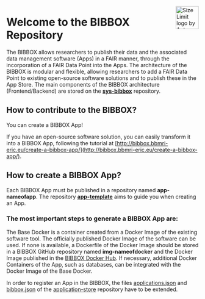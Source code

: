 <img src="../../../application-store/img/silicolab_logo.png" align="right"
     alt="Size Limit logo by Anton Lovchikov" width="60" height="60">

# Welcome to the BIBBOX Repository

The BIBBOX allows researchers to publish their data and the associated data management software (Apps) in a FAIR manner, through the incorporation of a FAIR Data Point into the Apps. 
The architecture of the BIBBOX is modular and flexible, allowing researchers to add a FAIR Data Point to existing open-source software solutions and to publish these in the App Store. The main components of the BIBBOX architecture (Frontend/Backend) are stored on the [**sys-bibbox**](https://github.com/bibbox/sys-bibbox) repository.


## How to contribute to the BIBBOX?

You can create a BIBBOX App! 

If you have an open-source software solution, you can easily transform it into a BIBBOX App, following the tutorial at [http://bibbox.bbmri-eric.eu/create-a-bibbox-app/](http://bibbox.bbmri-eric.eu/create-a-bibbox-app/).


## How to create a BIBBOX App?

Each BIBBOX App must be published in a repository named **app-nameofapp**. The repository [**app-template**](https://github.com/bibbox/app-template) aims to guide you when creating an App. 

### The most important steps to generate a BIBBOX App are:

The Base Docker is a container created from a Docker Image of the existing software tool. The officially published Docker Image of the software can be used. If none is available, a Dockerfile of the Docker Image should be stored in a BIBBOX GitHub repository named **img-nameofdocker** and the Docker Image published in the [BIBBOX Docker Hub](https://hub.docker.com/u/bibbox/). If necessary,  additional Docker Containers of the App, such as databases, can be integrated with the Docker Image of the Base Docker.

In order to register an App in the BIBBOX, the files [applications.json](https://github.com/bibbox/application-store/blob/master/applications.json)  and [bibbox.json](https://github.com/bibbox/application-store/blob/master/bibbox.json) of the [application-store](https://github.com/bibbox/application-store) repository have to be extended.




